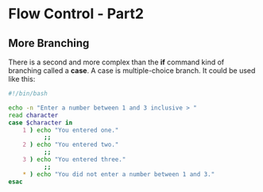 # Flow Control - Part2
## More Branching
There is a second and more complex than the **if** command kind of branching called a **case**. A case is multiple-choice branch.
It could be used like this:
```bash
#!/bin/bash

echo -n "Enter a number between 1 and 3 inclusive > "
read character
case $character in
	1 ) echo "You entered one."
		  ;;
	2 ) echo "You entered two."
		  ;;
	3 ) echo "You entered three."
		  ;;
	* ) echo "You did not enter a number between 1 and 3."
esac
```

<!--stackedit_data:
eyJoaXN0b3J5IjpbLTY3NTA3NjQ2NF19
-->